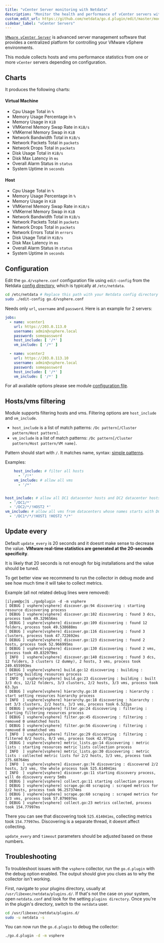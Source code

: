 ```yaml
---
title: "vCenter Server monitoring with Netdata"
description: "Monitor the health and performance of vCenter servers with zero configuration, per-second metric granularity, and interactive visualizations."
custom_edit_url: https://github.com/netdata/go.d.plugin/edit/master/modules/vsphere/README.md
sidebar_label: "vCenter Servers"
---
```




[`VMware vCenter Server`](https://www.vmware.com/products/vcenter-server.html) is advanced server management software
that provides a centralized platform for controlling your VMware vSphere environments.

This module collects hosts and vms performance statistics from one or more `vCenter` servers depending on configuration.

## Charts

It produces the following charts:

#### Virtual Machine

- Cpu Usage Total in `%`
- Memory Usage Percentage in `%`
- Memory Usage in `KiB`
- VMKernel Memory Swap Rate in `KiB/s`
- VMKernel Memory Swap in `KiB`
- Network Bandwidth Total in `KiB/s`
- Network Packets Total in `packets`
- Network Drops Total in `packets`
- Disk Usage Total in `KiB/s`
- Disk Max Latency in `ms`
- Overall Alarm Status in `status`
- System Uptime in `seconds`

#### Host

- Cpu Usage Total in `%`
- Memory Usage Percentage in `%`
- Memory Usage in `KiB`
- VMKernel Memory Swap Rate in `KiB/s`
- VMKernel Memory Swap in `KiB`
- Network Bandwidth Total in `KiB/s`
- Network Packets Total in `packets`
- Network Drops Total in `packets`
- Network Errors Total in `errors`
- Disk Usage Total in `KiB/s`
- Disk Max Latency in `ms`
- Overall Alarm Status in `status`
- System Uptime in `seconds`

## Configuration

Edit the `go.d/vsphere.conf` configuration file using `edit-config` from the
Netdata [config directory](/docs/configure/nodes), which is typically at `/etc/netdata`.

```bash
cd /etc/netdata # Replace this path with your Netdata config directory
sudo ./edit-config go.d/vsphere.conf
```

Needs only `url`, `username` and `password`. Here is an example for 2 servers:

```yaml
jobs:
  - name: vcenter1
    url: https://203.0.113.0
    username: admin@vsphere.local
    password: somepassword
    host_include: [ '/*' ]
    vm_include: [ '/*' ]

  - name: vcenter2
    url: https://203.0.113.10
    username: admin@vsphere.local
    password: somepassword
    host_include: [ '/*' ]
    vm_include: [ '/*' ]
```

For all available options please see
module [configuration file](https://github.com/netdata/go.d.plugin/blob/master/config/go.d/vsphere.conf).

## Hosts/vms filtering

Module supports filtering hosts and vms. Filtering options are `host_include` and `vm_include`.

- `host_include` is a list of match patterns: `/Dc pattern[/Cluster pattern/Host pattern]`.
- `vm_include` is a list of match patterns: `/Dc pattern[/Cluster pattern/Host pattern/VM name]`.

Pattern should start with `/`. It matches name,
syntax: [simple patterns](https://docs.netdata.cloud/libnetdata/simple_pattern/).

Examples:

```yaml
    host_include: # filter all hosts
      - '/!*'
    vm_include: # allow all vms
      - '/*'
```

```yaml

host_include: # allow all DC1 datacenter hosts and DC2 datacenter hosts except HOST2
  - '/DC1/*'
  - '/DC2/*/!HOST2 *'
vm_include: # allow all vms from datacenters whose names starts with DC1 and from all hosts except HOST1 and HOST2
  - '/DC1*/*/!HOST1 !HOST2 */*'
```  

## Update every

Default `update_every` is 20 seconds and it doesnt make sense to decrease the value. **VMware real-time statistics are
generated at the 20-seconds specificity**.

It is likely that 20 seconds is not enough for big installations and the value should be tuned.

To get better view we recommend to run the collector in debug mode and see how much time it will take to collect
metrics.

Example (all not related debug lines were removed):

```
[ilyam@pc]$ ./godplugin -d -m vsphere
[ DEBUG ] vsphere[vsphere] discover.go:94 discovering : starting resource discovering process
[ DEBUG ] vsphere[vsphere] discover.go:102 discovering : found 3 dcs, process took 49.329656ms
[ DEBUG ] vsphere[vsphere] discover.go:109 discovering : found 12 folders, process took 49.538688ms
[ DEBUG ] vsphere[vsphere] discover.go:116 discovering : found 3 clusters, process took 47.722692ms
[ DEBUG ] vsphere[vsphere] discover.go:123 discovering : found 2 hosts, process took 52.966995ms
[ DEBUG ] vsphere[vsphere] discover.go:130 discovering : found 2 vms, process took 49.832979ms
[ INFO  ] vsphere[vsphere] discover.go:140 discovering : found 3 dcs, 12 folders, 3 clusters (2 dummy), 2 hosts, 3 vms, process took 249.655993ms
[ DEBUG ] vsphere[vsphere] build.go:12 discovering : building : starting building resources process
[ INFO  ] vsphere[vsphere] build.go:23 discovering : building : built 3/3 dcs, 12/12 folders, 3/3 clusters, 2/2 hosts, 3/3 vms, process took 63.3µs
[ DEBUG ] vsphere[vsphere] hierarchy.go:10 discovering : hierarchy : start setting resources hierarchy process
[ INFO  ] vsphere[vsphere] hierarchy.go:18 discovering : hierarchy : set 3/3 clusters, 2/2 hosts, 3/3 vms, process took 6.522µs
[ DEBUG ] vsphere[vsphere] filter.go:24 discovering : filtering : starting filtering resources process
[ DEBUG ] vsphere[vsphere] filter.go:45 discovering : filtering : removed 0 unmatched hosts
[ DEBUG ] vsphere[vsphere] filter.go:56 discovering : filtering : removed 0 unmatched vms
[ INFO  ] vsphere[vsphere] filter.go:29 discovering : filtering : filtered 0/2 hosts, 0/3 vms, process took 42.973µs
[ DEBUG ] vsphere[vsphere] metric_lists.go:14 discovering : metric lists : starting resources metric lists collection process
[ INFO  ] vsphere[vsphere] metric_lists.go:30 discovering : metric lists : collected metric lists for 2/2 hosts, 3/3 vms, process took 275.60764ms
[ INFO  ] vsphere[vsphere] discover.go:74 discovering : discovered 2/2 hosts, 3/3 vms, the whole process took 525.614041ms
[ INFO  ] vsphere[vsphere] discover.go:11 starting discovery process, will do discovery every 5m0s
[ DEBUG ] vsphere[vsphere] collect.go:11 starting collection process
[ DEBUG ] vsphere[vsphere] scrape.go:48 scraping : scraped metrics for 2/2 hosts, process took 96.257374ms
[ DEBUG ] vsphere[vsphere] scrape.go:60 scraping : scraped metrics for 3/3 vms, process took 57.879697ms
[ DEBUG ] vsphere[vsphere] collect.go:23 metrics collected, process took 154.77997ms

```

There you can see that discovering took `525.614041ms`, collecting metrics took `154.77997ms`. Discovering is a separate
thread, it doesnt affect collecting.

`update_every` and `timeout` parameters should be adjusted based on these numbers.

## Troubleshooting

To troubleshoot issues with the `vsphere` collector, run the `go.d.plugin` with the debug option enabled. The output
should give you clues as to why the collector isn't working.

First, navigate to your plugins directory, usually at `/usr/libexec/netdata/plugins.d/`. If that's not the case on your
system, open `netdata.conf` and look for the setting `plugins directory`. Once you're in the plugin's directory, switch
to the `netdata` user.

```bash
cd /usr/libexec/netdata/plugins.d/
sudo -u netdata -s
```

You can now run the `go.d.plugin` to debug the collector:

```bash
./go.d.plugin -d -m vsphere
```
